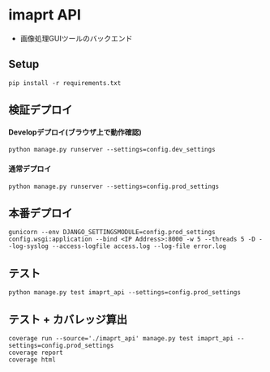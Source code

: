 # imaprt API
- 画像処理GUIツールのバックエンド

## Setup
```
pip install -r requirements.txt
```


## 検証デプロイ
#### Developデプロイ(ブラウザ上で動作確認)
```
python manage.py runserver --settings=config.dev_settings
```

#### 通常デプロイ
```
python manage.py runserver --settings=config.prod_settings
```

## 本番デプロイ
```
gunicorn --env DJANGO_SETTINGSMODULE=config.prod_settings config.wsgi:application --bind <IP Address>:8000 -w 5 --threads 5 -D --log-syslog --access-logfile access.log --log-file error.log
```


## テスト
```
python manage.py test imaprt_api --settings=config.prod_settings
```

## テスト + カバレッジ算出
```
coverage run --source='./imaprt_api' manage.py test imaprt_api --settings=config.prod_settings
coverage report
coverage html
```